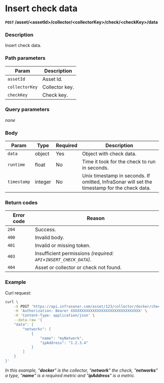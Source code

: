 # Insert check data
**`POST` /asset/<assetId\>/collector/<collectorKey\>/check/<checkKey\>/data**

### Description
Insert check data.

### Path parameters
Param               | Description
--------------------|-------------
`assetId`           | Asset Id.
`collectorKey`      | Collector key.
`checkKey`          | Check key.

### Query parameters
_none_

### Body
Param       | Type      | Required  | Description
------------|-----------|-----------|-------------
`data`      | object    | Yes       | Object with check data.
`runtime`   | float     | No        | Time it took for the check to run in seconds.
`timestamp` | integer   | No        | Unix timestamp in seconds. If omitted, InfraSonar will set the timestamp for the check data.

### Return codes
Error code  | Reason
------------|--------
`204`       | Success.
`400`       | Invalid body.
`401`       | Invalid or missing token.
`403`       | Insufficient permissions _(required: `API`+`INSERT_CHECK_DATA`)_.
`404`       | Asset or collector or check not found.

### Example
Curl request:
```bash
curl \
    -X POST 'https://api.infrasonar.com/asset/123/collector/docker/check/network/data' \
    -H 'Authorization: Bearer XXXXXXXXXXXXXXXXXXXXXXXXXXXXXXXX' \
    -H 'Content-Type: application/json' \
    --data-raw '{
    "data": {
        "networks": [
            {
                "name": "myNetwork",
                "ipAddress": "1.2.3.4"
            }
        ]
    }
}'
```
_In this example, "**docker**" is the collector, "**network**" the check, "**networks**" a type, "**name**" is a required metric and "**ipAddress**" is a metric._